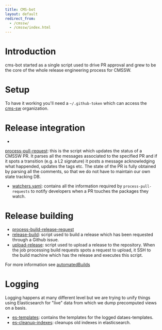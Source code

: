 ```yaml
---
title: CMS-bot
layout: default
redirect_from:
  - /cmssw/ 
  - /cmssw/index.html
---
```



# Introduction
cms-bot started as a single script used to drive PR approval and grew to
be the core of the whole release engineering process for CMSSW.

# Setup
To have it working you'll need a `~/.github-token` which can access the
[cms-sw](http://github.io/cms-sw) organization.

# Release integration
-
[process-pull-request](https://github.com/cms-sw/cms-bot/blob/master/process-pull-request):
this is the script which updates the status of a CMSSW PR. It parses all the
messages associated to the specified PR and if it spots a transition (e.g. a L2
signature) it posts a message acknowledging what happended, updates the tags
etc. The state of the PR is fully obtained by parsing all the comments, so that
we do not have to maintain our own state tracking DB.
- [watchers.yaml](https://github.com/cms-sw/cms-bot/blob/master/watchers.yaml):
contains all the information required by `process-pull-requests` to notify
developers when a PR touches the packages they watch.

# Release building
- [process-build-release-request](https://github.com/cms-sw/cms-bot/blob/master/process-build-release-request)
- [release-build](): script used to build a release which has been requested
through a Github issue.
- [upload-release](): script used to upload a release to the repository. When
the job processing build requests spots a request to upload, it SSH to the
build machine which has the release and executes this script.

For more information see [automatedBuilds](http://cms-sw.github.io/cms-bot/automatedBuilds.html)

# Logging
Logging happens at many different level but we are trying to unify things using
Elasticsearch for "live" data from which we dump precomputed views on a
basis.
- [es-templates](https://github.com/cms-sw/cms-bot/tree/master/es-templates): contains the templates for the logged dataes-templates.
- [es-cleanup-indexes](https://github.com/cms-sw/cms-bot/blob/master/es-cleanup-indexes): cleanups old indexes in elasticsearch.
